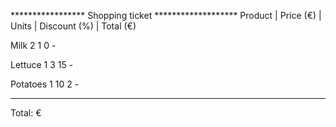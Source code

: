 ***************** Shopping ticket *******************
Product | Price (€) | Units | Discount (%) | Total (€)

Milk          2         1         0             -

Lettuce       1         3        15             -

Potatoes      1        10         2             -

_______________________________________________________
Total:                                              €